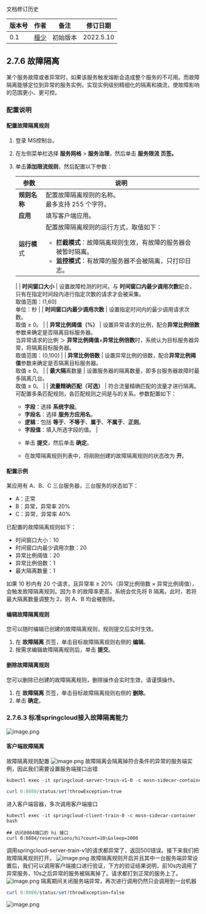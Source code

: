 文档修订历史

| 版本号 | 作者                               | 备注     | 修订日期      |
|-----|----------------------------------| -------- |-----------|
| 0.1 | [檀少](https://github.com/Tanc010) | 初始版本 | 2022.5.10 |

<a name="LjFmL"></a>
## 2.7.6 故障隔离
某个服务故障或者异常时，如果该服务触发熔断会造成整个服务的不可用。而故障隔离能够定位到异常的服务实例，实现实例级别精细化的隔离和摘流，使故障影响的范围更小、更可控。
### 配置说明
#### 配置故障隔离规则

1. 登录 MS控制台。
1. 在左侧菜单栏选择 **服务网格** > **服务治理**，然后单击 **服务限流 **页签**。**
1. 单击**添加限流规则**，然后配置以下参数：
   
   | **参数** | **说明** |
   | --- | --- |
   | **规则名称** | 配置故障隔离规则的名称。<br>最多支持 255 个字符。 |
   | **应用** | 填写客户端应用。 |
   | **运行模**式 | 配置故障隔离规则的运行方式，取值如下：<ul><li>**拦截模式**：故障隔离规则生效，有故障的服务器会被暂时隔离。<li>**监控模式**：有故障的服务器不会被隔离，只打印日志。
      |
      | **时间窗口大小** | 设置故障检测的时间，与 **时间窗口内最少调用次数**配合，只有在指定时间段内进行指定次数的请求才会被采集。<br>取值范围：(1,60]<br>单位：秒 |
      | **时间窗口内最少调用次数** | 设置指定时间内的最少调用请求次数。<br>取值 ≥ 0。 |
      | **异常比例阈值（%）** | 设置异常请求的比例，配合**异常比例倍数**参数来确定是否隔离目标服务器。<br> 当异常请求的比例 ＞ **异常比例阈值**×**异常比例倍数**时，系统认为目标服务器异常，将隔离目标服务器。<br>取值范围：(0,100] |
      | **异常比例倍数** | 设置异常比例的倍数，配合**异常比例阈值**参数来确定是否隔离目标服务器。<br>取值 ≥ 0。 |
      | **最大隔**离数量 | 设置服务器的隔离数量，即多台服务器故障时最多隔离几台。<br> 取值 ≥ 0。 |
      | **流量精确匹配（可选）** | 符合流量精确匹配的流量才进行隔离。<br>可配置多条匹配规则，各匹配规则之间是与的关系。参数配置如下：<ul><li>**字段**：选择 **系统字段**。<li>**字段名**：选择 **服务方应用名**。<li>**逻辑**：包括 **等于**、**不等于**、**属于**、**不属于**、**正则**。<li>**字段值**：填入所选字段的值。
      |

4. 单击 **提交**，然后单击 **确定**。
4. 在故障隔离规则列表中，将刚刚创建的故障隔离规则的状态改为 **开**。
#### 配置示例
某应用有 A、B、C 三台服务器，三台服务的状态如下：

- A：正常
- B：异常，异常率 20%
- C：异常，异常率 40%

已配置的故障隔离规则如下：

- 时间窗口大小：10
- 时间窗口内最少调用次数：20
- 异常比例阈值：20
- 异常比例倍数：1
- 最大隔离数量：1

如果 10 秒内有 20 个请求，且异常率 ≥ 20%（异常比例倍数 × 异常比例阈值），会触发故障隔离规则。因为 B 的故障率更高，系统会优先将 B 隔离。此时，若将最大隔离数量调整为 2，则 A、B 均会被剔除。
#### 编辑故障隔离规则
您可以随时编辑已创建的故障隔离规则，规则提交后实时生效。

1. 在 **故障隔离** 页签，单击目标故障隔离规则右侧的 **编辑**。
1. 按需求编辑故障隔离规则后，单击 **提交**。
#### 删除故障隔离规则
您可以删除已创建的故障隔离规则，删除操作会实时生效，请谨慎操作。

1. 在 **故障隔离** 页签，单击目标故障隔离规则右侧的 **删除**。
1. 单击 **确定**。
### 2.7.6.3 标准springcloud接入故障隔离能力
![image.png](./images/fault-isolation-config.png)
#### 客户端故障隔离
故障隔离规则配置
![image.png](./images/fault-isolation-client-config.png)
故障隔离会隔离掉符合条件的异常的服务端实例，因此我们需要设置服务端接口出错
```powershell
kubectl exec -it springcloud-server-train-v1-0 -c mosn-sidecar-container bash

curl 0:8080/status/set?throwException=true
```
进入客户端容器，多次调用客户端接口
```shell
kubectl exec -it springcloud-client-train-0 -c mosn-sidecar-container bash

## 访问8084端口的 hi 接口
curl 0:8084/reservations/hi?count=10\&sleep=2000
```
调用springcloud-server-train-v1的请求都异常了，返回500错误。接下来我们把故障隔离规则打开。
![image.png](./images/fault-isolation-client-config-caller-1.png)
故障隔离规则开启并且其中一台服务端异常设置后，我们可以调用客户端接口进行验证，下方的验证结果说明，前10s内调用了异常服务，10s之后异常的服务被隔离掉了。请求都打到正常的服务上了。
![image.png](./images/fault-isolation-client-config-caller-2.png)
隔离期间关闭服务端异常，再次进行调用仍然只会调用到一台机器
```powershell
curl 0:8080/status/set?throwException=false
```
![image.png](./images/fault-isolation-client-config-caller-3.png)
